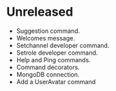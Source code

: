 # Unreleased

- Suggestion command.
- Welcomes message.
- Setchannel developer command.
- Setrole developer command.
- Help and Ping commands.
- Command decorators.
- MongoDB connection.
- Add a UserAvatar command
